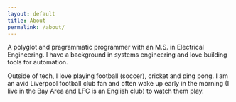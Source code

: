 ```yaml
---
layout: default
title: About
permalink: /about/
---
```



A polyglot and pragrammatic programmer with an M.S. in Electrical Engineering. I have a background in systems engineering and love building tools for automation.

Outside of tech, I love playing football (soccer), cricket and ping pong. I am an avid Liverpool football club fan and often wake up early in the morning (I live in the Bay Area and LFC is an English club) to watch them play.